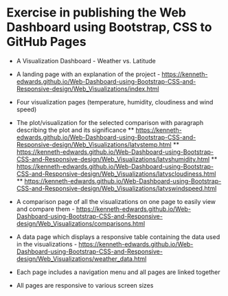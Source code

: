 # Exercise in publishing the Web Dashboard using Bootstrap, CSS to GitHub Pages
* A Visualization Dashboard - Weather vs. Latitude

* A landing page with an explanation of the project - https://kenneth-edwards.github.io/Web-Dashboard-using-Bootstrap-CSS-and-Responsive-design/Web_Visualizations/index.html
* Four visualization pages (temperature, humidity, cloudiness and wind speed)
* The plot/visualization for the selected comparison with paragraph describing the plot and its significance
** https://kenneth-edwards.github.io/Web-Dashboard-using-Bootstrap-CSS-and-Responsive-design/Web_Visualizations/latvstemp.html
** https://kenneth-edwards.github.io/Web-Dashboard-using-Bootstrap-CSS-and-Responsive-design/Web_Visualizations/latvshumidity.html
** https://kenneth-edwards.github.io/Web-Dashboard-using-Bootstrap-CSS-and-Responsive-design/Web_Visualizations/latvscloudiness.html
** https://kenneth-edwards.github.io/Web-Dashboard-using-Bootstrap-CSS-and-Responsive-design/Web_Visualizations/latvswindspeed.html
* A comparison page of all the visualizations on one page to easily view and compare them - https://kenneth-edwards.github.io/Web-Dashboard-using-Bootstrap-CSS-and-Responsive-design/Web_Visualizations/comparisons.html
* A data page which displays a responsive table containing the data used in the visualizations - https://kenneth-edwards.github.io/Web-Dashboard-using-Bootstrap-CSS-and-Responsive-design/Web_Visualizations/weather_data.html
* Each page includes a navigation menu and all pages are linked together
* All pages are responsive to various screen sizes

